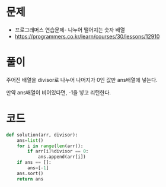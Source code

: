 # 문제
- 프로그래머스 연습문제- 나누어 떨어지는 숫자 배열
- https://programmers.co.kr/learn/courses/30/lessons/12910

# 풀이
주어진 배열을 divisor로 나누어 나머지가 0인 값만 ans배열에 넣는다.<br/>

만약 ans배열이 비어있다면, -1을 넣고 리턴한다.

# 코드
```python
def solution(arr, divisor):
    ans=list()
    for i in range(len(arr)):
        if arr[i]%divisor == 0:
            ans.append(arr[i])
    if ans == []:
        ans=[-1]
    ans.sort()
    return ans
```
